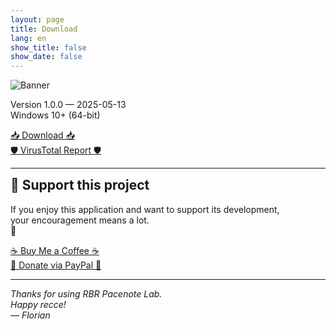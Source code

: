 ```yaml
---
layout: page
title: Download
lang: en
show_title: false
show_date: false
---
```


<div class="download-center">
  <img src="{{ '/assets/images/banner/rect_transp_400_cropped.PNG' | relative_url }}" alt="Banner" />
  <p>
    Version 1.0.0 — 2025-05-13<br>
    Windows 10+ (64-bit)
  </p>
  <a class="button-custom" href="https://drive.google.com/file/d/1YC1bGsMw5jN-HohKLE1Fj5stQ5RsRzLM/view?usp=sharing">📥 Download 📥</a><br>
  <a class="button-custom" href="https://www.virustotal.com/gui/file/97f67c9043cee9cbc3b2657c48b206a7df8307bd93951b3251b4d485972d6c09?nocache=1">🛡️ VirusTotal Report 🛡️</a>
  <hr>
  <div id="support-this-project"></div>
    <h2 style="margin-top: 0">🙏 Support this project</h2>
    <p>
      If you enjoy this application and want to support its development,<br>
      your encouragement means a lot.<br>
      🧡
    </p>
    <a class="button-custom" href="https://buymeacoffee.com/floriangabelle">☕ Buy Me a Coffee ☕</a><br>
    <a class="button-custom" href="https://www.paypal.me/FlorianGabelle">💙 Donate via PayPal 💙</a>
  <hr>
  <p><em>Thanks for using RBR Pacenote Lab.<br>Happy recce!<br>— Florian</em></p>
</div>
